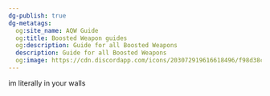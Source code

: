 ```yaml
---
dg-publish: true
dg-metatags:
  og:site_name: AQW Guide
  og:title: Boosted Weapon guides
  og:description: Guide for all Boosted Weapons
  description: Guide for all Boosted Weapons
  og:image: https://cdn.discordapp.com/icons/203072919616618496/f98d38c50b06972678eaaa1aa2c0cedf.png
---
```

im literally in your walls